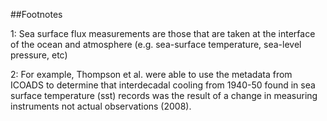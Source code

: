 ##Footnotes
<br>

<a id="chapter-1">1</a>: Sea surface flux measurements are those that are taken at the interface of the ocean and atmosphere (e.g. sea-surface temperature, sea-level pressure, etc)

<a id="2">2</a>: For example, Thompson et al. were able to use the metadata from ICOADS to determine that interdecadal cooling from 1940-50 found in sea surface temperature (sst) records was the result of a change in measuring instruments not actual observations (2008).  